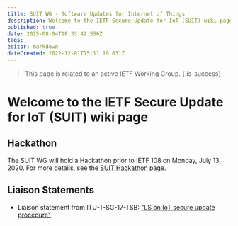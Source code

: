 ```yaml
---
title: SUIT WG - Software Updates for Internet of Things
description: Welcome to the IETF Secure Update for IoT (SUIT) wiki page
published: true
date: 2025-08-04T18:33:42.556Z
tags: 
editor: markdown
dateCreated: 2022-12-01T15:11:19.031Z
---
```


> This page is related to an active IETF Working Group.
{.is-success}
# Welcome to the IETF Secure Update for IoT (SUIT) wiki page

## Hackathon
The SUIT WG will hold a Hackathon prior to IETF 108 on Monday, July 13, 2020.
For more details, see the [SUIT Hackathon](/group/suit/SUIThackathon) page.

## Liaison Statements

 *  Liaison statement from ITU-T-SG-17-TSB: ["LS on IoT secure update procedure"](https://datatracker.ietf.org/liaison/1558/)
